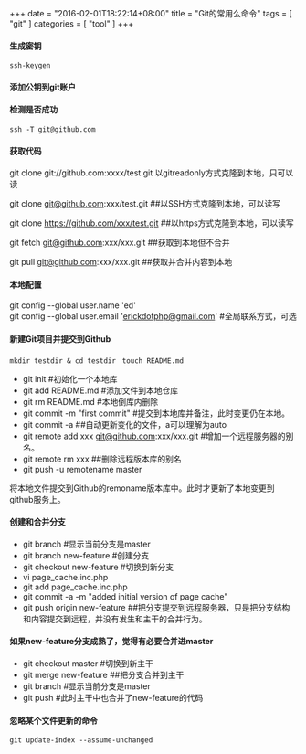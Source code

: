 +++
date = "2016-02-01T18:22:14+08:00"
title = "Git的常用么命令"
tags        = [ "git" ]
categories  = [ "tool" ]
+++

#### 生成密钥
`ssh-keygen`

#### 添加公钥到git账户

#### 检测是否成功
`ssh -T git@github.com`

#### 获取代码
git clone git://github.com:xxxx/test.git 以gitreadonly方式克隆到本地，只可以读

git clone git@github.com:xxx/test.git  ##以SSH方式克隆到本地，可以读写

git clone https://github.com/xxx/test.git ##以https方式克隆到本地，可以读写

git fetch git@github.com:xxx/xxx.git  ##获取到本地但不合并

git pull git@github.com:xxx/xxx.git ##获取并合并内容到本地

#### 本地配置
git config --global user.name 'ed'  
git config --global user.email 'erickdotphp@gmail.com' #全局联系方式，可选  

#### 新建Git项目并提交到Github
`mkdir testdir & cd testdir `
`touch README.md`
* git init #初始化一个本地库  
* git add README.md #添加文件到本地仓库  
* git rm README.md #本地倒库内删除  
* git commit -m "first commit" #提交到本地库并备注，此时变更仍在本地。  
* git commit -a  ##自动更新变化的文件，a可以理解为auto  
* git remote add xxx git@github.com:xxx/xxx.git  #增加一个远程服务器的别名。  
* git remote rm xxx   ##删除远程版本库的别名  
* git push -u remotename master 

将本地文件提交到Github的remoname版本库中。此时才更新了本地变更到github服务上。  

#### 创建和合并分支
* git branch #显示当前分支是master  
* git branch new-feature  #创建分支  
* git checkout new-feature  #切换到新分支  
* vi page_cache.inc.php  
* git add page_cache.inc.php  
* git commit -a -m "added initial version of page cache"  
* git push origin new-feature  ##把分支提交到远程服务器，只是把分支结构和内容提交到远程，并没有发生和主干的合并行为。  

#### 如果new-feature分支成熟了，觉得有必要合并进master
* git checkout master  #切换到新主干  
* git merge new-feature  ##把分支合并到主干  
* git branch #显示当前分支是master  
* git push  #此时主干中也合并了new-feature的代码  

#### 忽略某个文件更新的命令
`git update-index --assume-unchanged`


